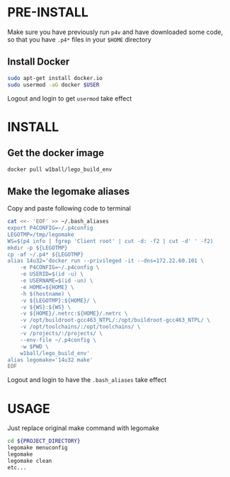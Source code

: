 PRE-INSTALL
====

Make sure you have previously run `p4v` and have downloaded some code, so that you have `.p4*` files in your `$HOME` directory

Install Docker
----
```bash
sudo apt-get install docker.io
sudo usermod -aG docker $USER
```
Logout and login to get `usermod` take effect

INSTALL
====

Get the docker image
----

```bash
docker pull w1ball/lego_build_env
```
Make the legomake aliases
----

Copy and paste following code to terminal

```bash
cat <<- 'EOF' >> ~/.bash_aliases
export P4CONFIG=~/.p4config
LEGOTMP=/tmp/legomake
WS=$(p4 info | fgrep 'Client root' | cut -d: -f2 | cut -d' ' -f2)
mkdir -p ${LEGOTMP}
cp -af ~/.p4* ${LEGOTMP}
alias 14u32='docker run --privileged -it --dns=172.22.60.101 \
	-e P4CONFIG=~/.p4config \
	-e USERID=$(id -u) \
	-e USERNAME=$(id -un) \
	-e HOME=${HOME} \
	-h $(hostname) \
	-v ${LEGOTMP}:${HOME}/ \
	-v ${WS}:${WS} \
	-v ${HOME}/.netrc:${HOME}/.netrc \
	-v /opt/buildroot-gcc463_NTPL/:/opt/buildroot-gcc463_NTPL/ \
	-v /opt/toolchains/:/opt/toolchains/ \
	-v /projects/:/projects/ \
	--env-file ~/.p4config \
	-w $PWD \
	w1ball/lego_build_env'
alias legomake='14u32 make'
EOF
```
Logout and login to have the `.bash_aliases` take effect

USAGE
====

Just replace original make command with legomake

```bash
cd ${PROJECT_DIRECTORY}
legomake menuconfig
legomake
legomake clean
etc...
```
